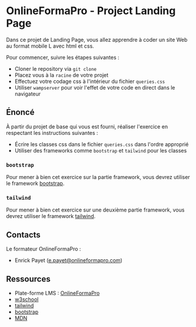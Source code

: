# OnlineFormaPro - Project Landing Page

Dans ce projet de Landing Page, vous allez apprendre à coder un site Web au format mobile L avec html et css.

Pour commencer, suivre les étapes suivantes :

- Cloner le repository via `git clone`
- Placez vous à la `racine` de votre projet
- Effectuez votre codage css à l'intérieur du fichier `queries.css`
- Utiliser `wampserver` pour voir l'effet de votre code en direct dans le navigateur

## Énoncé

À partir du projet de base qui vous est fourni, réaliser l'exercice en respectant les instructions suivantes :

- Écrire les classes css dans le fichier `queries.css` dans l'ordre approprié
- Utiliser des frameworks comme `bootstrap` et `tailwind` pour les classes

### `bootstrap`

Pour mener à bien cet exercice sur la partie framework, vous devrez utiliser le framework [bootstrap](https://getbootstrap.com/docs/5.0/getting-started/introduction/).

### `tailwind`

Pour mener à bien cet exercice sur une deuxième partie framework, vous devrez utiliser le framework [tailwind](https://tailwindcss.com/).

## Contacts

Le formateur OnlineFormaPro :

- Enrick Payet (e.payet@onlineformapro.com)

## Ressources

- Plate-forme LMS : [OnlineFormaPro](https://vos-competences.com/)
- [w3school](https://www.w3schools.com/)
- [tailwind](https://tailwindcss.com/)
- [bootstrap](https://getbootstrap.com/)
- [MDN](https://developer.mozilla.org/fr/)
 